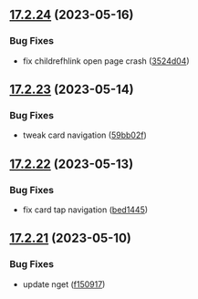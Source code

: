 ## [17.2.24](https://github.com/phandcock/GrampsView/compare/v17.2.23...v17.2.24) (2023-05-16)


### Bug Fixes

* fix childrefhlink open page crash ([3524d04](https://github.com/phandcock/GrampsView/commit/3524d040d55214f33142d1eecfa516beea31f855))



## [17.2.23](https://github.com/phandcock/GrampsView/compare/v17.2.22...v17.2.23) (2023-05-14)


### Bug Fixes

* tweak card navigation ([59bb02f](https://github.com/phandcock/GrampsView/commit/59bb02f609055211119f5d03c38c236f42211b8d))



## [17.2.22](https://github.com/phandcock/GrampsView/compare/v17.2.21...v17.2.22) (2023-05-13)


### Bug Fixes

* fix card tap navigation ([bed1445](https://github.com/phandcock/GrampsView/commit/bed1445c77fd8c4bfd006865a3fe03b6ea503ca2))



## [17.2.21](https://github.com/phandcock/GrampsView/compare/v17.2.20...v17.2.21) (2023-05-10)


### Bug Fixes

* update nget ([f150917](https://github.com/phandcock/GrampsView/commit/f150917d89f96b8ed050376d8b2de64a97d8b0a6))



